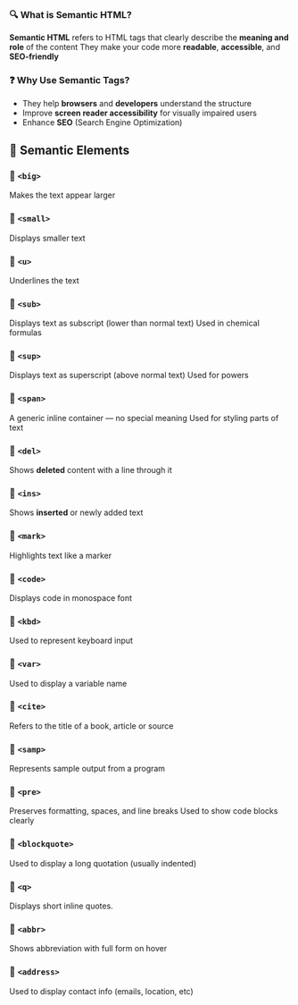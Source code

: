 ### 🔍 What is Semantic HTML?

**Semantic HTML** refers to HTML tags that clearly describe the **meaning and role** of the content
They make your code more **readable**, **accessible**, and **SEO-friendly**

### ❓ Why Use Semantic Tags?

* They help **browsers** and **developers** understand the structure
* Improve **screen reader accessibility** for visually impaired users
* Enhance **SEO** (Search Engine Optimization)


## 🧩 Semantic Elements 
### 🔹 `<big>`

Makes the text appear larger

### 🔹 `<small>`

Displays smaller text

### 🔹 `<u>`

Underlines the text

### 🔹 `<sub>`

Displays text as subscript (lower than normal text)
Used in chemical formulas

### 🔹 `<sup>`

Displays text as superscript (above normal text)
Used for powers

### 🔹 `<span>`

A generic inline container — no special meaning
Used for styling parts of text

### 🔹 `<del>`

Shows **deleted** content with a line through it

### 🔹 `<ins>`

Shows **inserted** or newly added text

### 🔹 `<mark>`

Highlights text like a marker


### 🔹 `<code>`

Displays code in monospace font

### 🔹 `<kbd>`

Used to represent keyboard input

### 🔹 `<var>`

Used to display a variable name


### 🔹 `<cite>`

Refers to the title of a book, article or source


### 🔹 `<samp>`

Represents sample output from a program

### 🔹 `<pre>`

Preserves formatting, spaces, and line breaks
Used to show code blocks clearly



### 🔹 `<blockquote>`

Used to display a long quotation (usually indented)

### 🔹 `<q>`

Displays short inline quotes.


### 🔹 `<abbr>`

Shows abbreviation with full form on hover

### 🔹 `<address>`

Used to display contact info (emails, location, etc)

